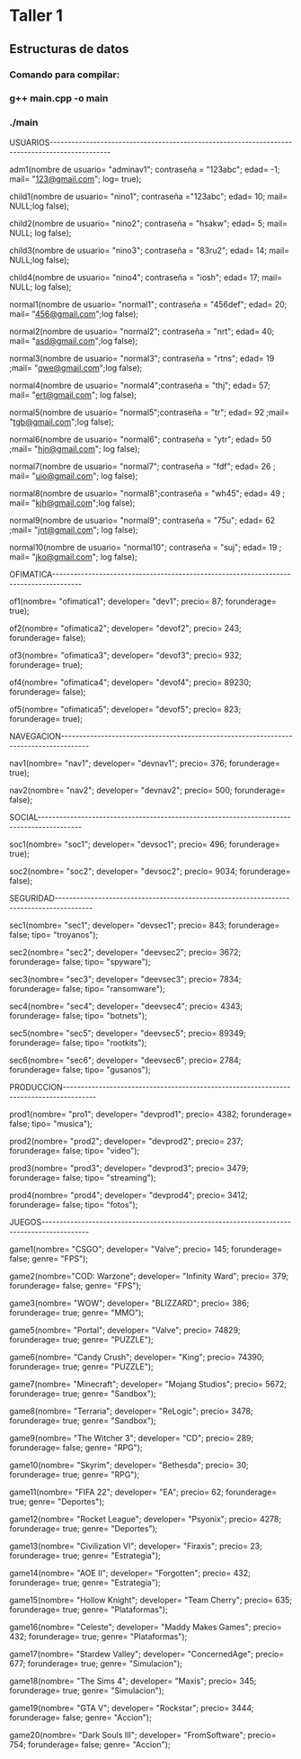 # Taller 1
## Estructuras de datos


### Comando para compilar: 
###  g++ main.cpp -o main
### ./main

USUARIOS-----------------------------------------------------------------------------------------------

adm1(nombre de usuario= "adminav1"; contraseña = "123abc"; edad= -1; mail= "123@gmail.com"; log= true);

child1(nombre de usuario= "nino1"; contraseña ="123abc"; edad= 10; mail= NULL;log false);

child2(nombre de usuario= "nino2"; contraseña = "hsakw"; edad= 5; mail= NULL; log false);

child3(nombre de usuario= "nino3"; contraseña = "83ru2"; edad= 14; mail= NULL;log false);

child4(nombre de usuario= "nino4"; contraseña = "iosh"; edad= 17; mail= NULL; log false);

normal1(nombre de usuario= "normal1"; contraseña = "456def"; edad= 20; mail= "456@gmail.com";log false);

normal2(nombre de usuario= "normal2"; contraseña = "nrt"; edad= 40; mail= "asd@gmail.com";log  false);

normal3(nombre de usuario= "normal3"; contraseña = "rtns"; edad= 19 ;mail=  "qwe@gmail.com";log false);

normal4(nombre de usuario= "normal4";contraseña = "thj"; edad= 57; mail=  "ert@gmail.com"; log false);

normal5(nombre de usuario= "normal5";contraseña = "tr"; edad= 92 ;mail= "tgb@gmail.com";log false);

normal6(nombre de usuario= "normal6"; contraseña = "ytr"; edad= 50 ;mail= "hjn@gmail.com"; log false);

normal7(nombre de usuario= "normal7"; contraseña = "fdf"; edad= 26 ; mail= "uio@gmail.com"; log false);

normal8(nombre de usuario= "normal8";contraseña = "wh45"; edad= 49 ; mail= "kjh@gmail.com";log false);

normal9(nombre de usuario= "normal9"; contraseña = "75u"; edad= 62 ;mail= "jnt@gmail.com"; log false);

normal10(nombre de usuario= "normal10"; contraseña = "suj"; edad= 19 ; mail= "jko@gmail.com"; log false);



OFIMATICA--------------------------------------------------------------------------------------

of1(nombre= "ofimatica1"; developer= "dev1"; precio= 87; forunderage= true);

of2(nombre= "ofimatica2"; developer= "devof2"; precio= 243; forunderage= false);

of3(nombre= "ofimatica3"; developer= "devof3"; precio= 932; forunderage= true);

of4(nombre= "ofimatica4"; developer= "devof4"; precio= 89230; forunderage= false);

of5(nombre= "ofimatica5"; developer= "devof5"; precio= 823; forunderage= true);




NAVEGACION--------------------------------------------------------------------------------------

nav1(nombre= "nav1"; developer= "devnav1"; precio= 376; forunderage= true);

nav2(nombre= "nav2"; developer= "devnav2"; precio= 500; forunderage= false);


SOCIAL------------------------------------------------------------------------------------------

soc1(nombre= "soc1"; developer= "devsoc1"; precio= 496; forunderage= true);

soc2(nombre= "soc2"; developer= "devsoc2"; precio= 9034; forunderage= false);


SEGURIDAD----------------------------------------------------------------------------------------

 sec1(nombre= "sec1"; developer= "devsec1"; precio= 843; forunderage= false; tipo= "troyanos");

 sec2(nombre= "sec2"; developer= "deevsec2"; precio= 3672; forunderage= false; tipo= "spyware");

 sec3(nombre= "sec3"; developer= "deevsec3"; precio= 7834; forunderage= false; tipo= "ransomware");

 sec4(nombre= "sec4"; developer= "deevsec4"; precio= 4343; forunderage= false; tipo= "botnets");

 sec5(nombre= "sec5"; developer= "deevsec5"; precio= 89349; forunderage= false; tipo= "rootkits");

 sec6(nombre= "sec6"; developer= "deevsec6"; precio= 2784; forunderage= false; tipo= "gusanos");



PRODUCCION---------------------------------------------------------------------------------------

prod1(nombre= "pro1"; developer= "devprod1"; precio= 4382; forunderage= false; tipo= "musica");

prod2(nombre= "prod2"; developer= "devprod2"; precio= 237; forunderage= false; tipo= "video");

prod3(nombre= "prod3"; developer= "devprod3"; precio= 3479; forunderage= false; tipo= "streaming");

prod4(nombre= "prod4"; developer= "devprod4"; precio= 3412; forunderage= false; tipo= "fotos");



JUEGOS-------------------------------------------------------------------------------------------

game1(nombre= "CSGO"; developer= "Valve"; precio= 145; forunderage= false; genre= "FPS");

game2(nombre="COD: Warzone"; developer= "Infinity Ward"; precio= 379; forunderage= false; genre= "FPS");

game3(nombre= "WOW"; developer= "BLIZZARD"; precio= 386; forunderage= true; genre= "MMO");

game5(nombre= "Portal"; developer= "Valve"; precio= 74829; forunderage= true; genre= "PUZZLE");

game6(nombre= "Candy Crush"; developer= "King"; precio= 74390; forunderage= true; genre= "PUZZLE");

game7(nombre= "Minecraft"; developer= "Mojang Studios"; precio= 5672; forunderage= true; genre= "Sandbox");

game8(nombre= "Terraria"; developer= "ReLogic"; precio= 3478; forunderage= true; genre= "Sandbox");

game9(nombre= "The Witcher 3"; developer= "CD"; precio= 289; forunderage= false; genre=  "RPG");

game10(nombre= "Skyrim"; developer= "Bethesda"; precio= 30; forunderage= true; genre=  "RPG");

game11(nombre= "FIFA 22"; developer= "EA"; precio= 62; forunderage= true; genre= "Deportes");

game12(nombre= "Rocket League"; developer= "Psyonix"; precio= 4278; forunderage= true; genre= "Deportes");

game13(nombre= "Civilization VI"; developer= "Firaxis"; precio= 23; forunderage= true; genre= "Estrategia");

game14(nombre= "AOE II"; developer= "Forgotten"; precio= 432; forunderage= true; genre= "Estrategia");

game15(nombre= "Hollow Knight"; developer= "Team Cherry"; precio= 635; forunderage= true; genre= "Plataformas");

game16(nombre= "Celeste"; developer= "Maddy Makes Games"; precio= 432; forunderage= true; genre= "Plataformas");

game17(nombre= "Stardew Valley"; developer= "ConcernedAge"; precio= 677; forunderage= true; genre= "Simulacion");

game18(nombre= "The Sims 4"; developer= "Maxis"; precio= 345; forunderage= true; genre= "Simulacion");

game19(nombre= "GTA V"; developer= "Rockstar"; precio= 3444; forunderage= false; genre= "Accion");

game20(nombre= "Dark Souls III"; developer= "FromSoftware"; precio= 754; forunderage= false; genre= "Accion");
 


